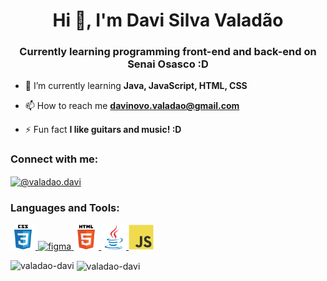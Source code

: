 <h1 align="center">Hi 👋, I'm Davi Silva Valadão</h1>
<h3 align="center">Currently learning programming front-end and back-end on Senai Osasco :D</h3>

- 🌱 I’m currently learning **Java, JavaScript, HTML, CSS**

- 📫 How to reach me **davinovo.valadao@gmail.com**

- ⚡ Fun fact **I like guitars and music! :D**

<h3 align="left">Connect with me:</h3>
<p align="left">
<a href="https://instagram.com/@valadao.davi" target="blank"><img align="center" src="https://raw.githubusercontent.com/rahuldkjain/github-profile-readme-generator/master/src/images/icons/Social/instagram.svg" alt="@valadao.davi" height="30" width="40" /></a>
</p>

<h3 align="left">Languages and Tools:</h3>
<p align="left"> <a href="https://www.w3schools.com/css/" target="_blank" rel="noreferrer"> <img src="https://raw.githubusercontent.com/devicons/devicon/master/icons/css3/css3-original-wordmark.svg" alt="css3" width="40" height="40"/> </a> <a href="https://www.figma.com/" target="_blank" rel="noreferrer"> <img src="https://www.vectorlogo.zone/logos/figma/figma-icon.svg" alt="figma" width="40" height="40"/> </a> <a href="https://www.w3.org/html/" target="_blank" rel="noreferrer"> <img src="https://raw.githubusercontent.com/devicons/devicon/master/icons/html5/html5-original-wordmark.svg" alt="html5" width="40" height="40"/> </a> <a href="https://www.java.com" target="_blank" rel="noreferrer"> <img src="https://raw.githubusercontent.com/devicons/devicon/master/icons/java/java-original.svg" alt="java" width="40" height="40"/> </a> <a href="https://developer.mozilla.org/en-US/docs/Web/JavaScript" target="_blank" rel="noreferrer"> <img src="https://raw.githubusercontent.com/devicons/devicon/master/icons/javascript/javascript-original.svg" alt="javascript" width="40" height="40"/> </a> </p>

<p><img align="left" src="https://github-readme-stats.vercel.app/api/top-langs?username=valadao-davi&show_icons=true&theme=dracula&locale=en&layout=compact" alt="valadao-davi" /></p>

<p>&nbsp;<img align="center" src="https://github-readme-stats.vercel.app/api?username=valadao-davi&show_icons=true&theme=dracula&locale=en" alt="valadao-davi" /></p>

